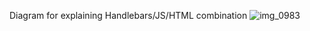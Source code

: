 Diagram for explaining Handlebars/JS/HTML combination
![img_0983](https://media.git.generalassemb.ly/user/16103/files/43becd38-d6dc-11e8-8996-bb74bb5505c7)
